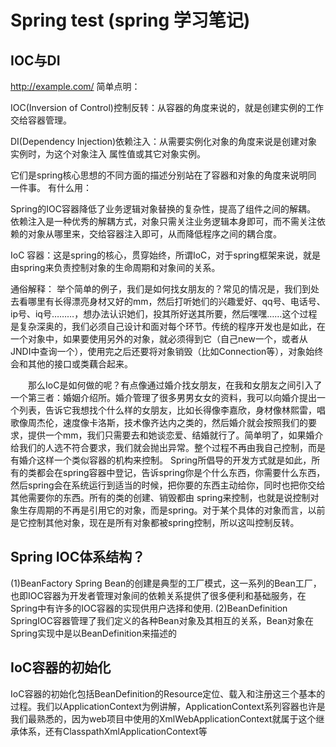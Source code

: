 # Spring test (spring 学习笔记)



## IOC与DI

<http://example.com/>
简单点明：

IOC(Inversion of Control)控制反转：从容器的角度来说的，就是创建实例的工作交给容器管理。

DI(Dependency Injection)依赖注入：从需要实例化对象的角度来说是创建对象实例时，为这个对象注入 属性值或其它对象实例。

它们是spring核心思想的不同方面的描述分别站在了容器和对象的角度来说明同 一件事。 
有什么用：

Spring的IOC容器降低了业务逻辑对象替换的复杂性，提高了组件之间的解耦。 
依赖注入是一种优秀的解耦方式，对象只需关注业务逻辑本身即可，而不需关注依赖的对象从哪里来，交给容器注入即可，从而降低程序之间的耦合度。



IoC 容器：这是spring的核心，贯穿始终，所谓IoC，对于spring框架来说，就是由spring来负责控制对象的生命周期和对象间的关系。

通俗解释：
    举个简单的例子，我们是如何找女朋友的？常见的情况是，我们到处去看哪里有长得漂亮身材又好的mm，然后打听她们的兴趣爱好、qq号、电话号、ip号、iq号………，想办法认识她们，投其所好送其所要，然后嘿嘿……这个过程是复杂深奥的，我们必须自己设计和面对每个环节。传统的程序开发也是如此，在一个对象中，如果要使用另外的对象，就必须得到它（自己new一个，或者从JNDI中查询一个），使用完之后还要将对象销毁（比如Connection等），对象始终会和其他的接口或类藕合起来。

　　那么IoC是如何做的呢？有点像通过婚介找女朋友，在我和女朋友之间引入了一个第三者：婚姻介绍所。婚介管理了很多男男女女的资料，我可以向婚介提出一个列表，告诉它我想找个什么样的女朋友，比如长得像李嘉欣，身材像林熙雷，唱歌像周杰伦，速度像卡洛斯，技术像齐达内之类的，然后婚介就会按照我们的要求，提供一个mm，我们只需要去和她谈恋爱、结婚就行了。简单明了，如果婚介给我们的人选不符合要求，我们就会抛出异常。整个过程不再由我自己控制，而是有婚介这样一个类似容器的机构来控制。
Spring所倡导的开发方式就是如此，所有的类都会在spring容器中登记，告诉spring你是个什么东西，你需要什么东西，然后spring会在系统运行到适当的时候，把你要的东西主动给你，同时也把你交给其他需要你的东西。所有的类的创建、销毁都由 spring来控制，也就是说控制对象生存周期的不再是引用它的对象，而是spring。对于某个具体的对象而言，以前是它控制其他对象，现在是所有对象都被spring控制，所以这叫控制反转。


## Spring IOC体系结构？
(1)BeanFactory
         Spring Bean的创建是典型的工厂模式，这一系列的Bean工厂，也即IOC容器为开发者管理对象间的依赖关系提供了很多便利和基础服务，在Spring中有许多的IOC容器的实现供用户选择和使用.
(2)BeanDefinition
         SpringIOC容器管理了我们定义的各种Bean对象及其相互的关系，Bean对象在Spring实现中是以BeanDefinition来描述的

## IoC容器的初始化
IoC容器的初始化包括BeanDefinition的Resource定位、载入和注册这三个基本的过程。我们以ApplicationContext为例讲解，ApplicationContext系列容器也许是我们最熟悉的，因为web项目中使用的XmlWebApplicationContext就属于这个继承体系，还有ClasspathXmlApplicationContext等
